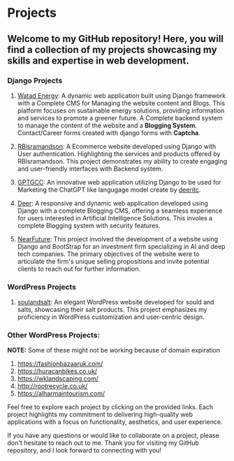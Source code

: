 # Projects

## Welcome to my GitHub repository! Here, you will find a collection of my projects showcasing my skills and expertise in web development.

### Django Projects
1. [Watad Energy](www.watadenergy.com): A dynamic web application built using Django framework with a Complete CMS for Managing the website content and Blogs. This platform focuses on sustainable energy solutions, providing information and services to promote a greener future. A Complete backend system to manage the content of the website and a <b>Blogging System</b>. Contact/Career forms created with django forms with <b>Captcha</b>.

2. [RBisramandson](https://www.rbisramandsons.com/): A Ecommerce website developed using Django with User authentication. Highlighting the services and products offered by RBisramandson. This project demonstrates my ability to create engaging and user-friendly interfaces with Backend system.

3. [GPTGCC](http://gptgcc.com/): An innovative web application utilizing Django to be used for Marketing the ChatGPT like langugage model create by [deeritc](). 

4. [Deer](https://deer.herokuapp.com/): A responsive and dynamic web application developed using Django with a complete Blogging CMS, offering a seamless experience for users interested in Artificial Intelligence Solutions. This involes a complete Blogging system with security features.

5. [NearFuture](https://nearfuture.herokuapp.com/): This project involved the development of a website using Django and BootStrap for an investment firm specializing in AI and deep tech companies. The primary objectives of the website were to articulate the firm's unique selling propositions and invite potential clients to reach out for further information.
 

### WordPress Projects

1. [soulandsalt](https://soulandsalt.com/): An elegant WordPress website developed for sould and salts, showcasing their salt products. This project emphasizes my proficiency in WordPress customization and user-centric design.

### Other WordPress Projects:

**NOTE:** Some of these might not be working because of domain expiration 

1. https://fashionbazaaruk.com/
2. https://huracanbikes.co.uk/
3. https://wklandscaping.com/
4. http://rootrecycle.co.uk/
5. https://alharmaintourism.com/

Feel free to explore each project by clicking on the provided links. Each project highlights my commitment to delivering high-quality web applications with a focus on functionality, aesthetics, and user experience.

If you have any questions or would like to collaborate on a project, please don't hesitate to reach out to me. Thank you for visiting my GitHub repository, and I look forward to connecting with you!
